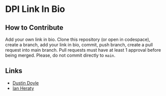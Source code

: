 # DPI Link In Bio

## How to Contribute
Add your own link in bio. Clone this repository (or open in codespace), create a branch, add your link in bio, commit, push branch, create a pull request into main branch. Pull requests must have at least 1 approval before being merged. Please, do not commit directly to `main`. 


## Links
- [Dustin Doyle](https://dantexkilljoy.github.io)
- [Ian Heraty](https://heratyian.github.io/)
